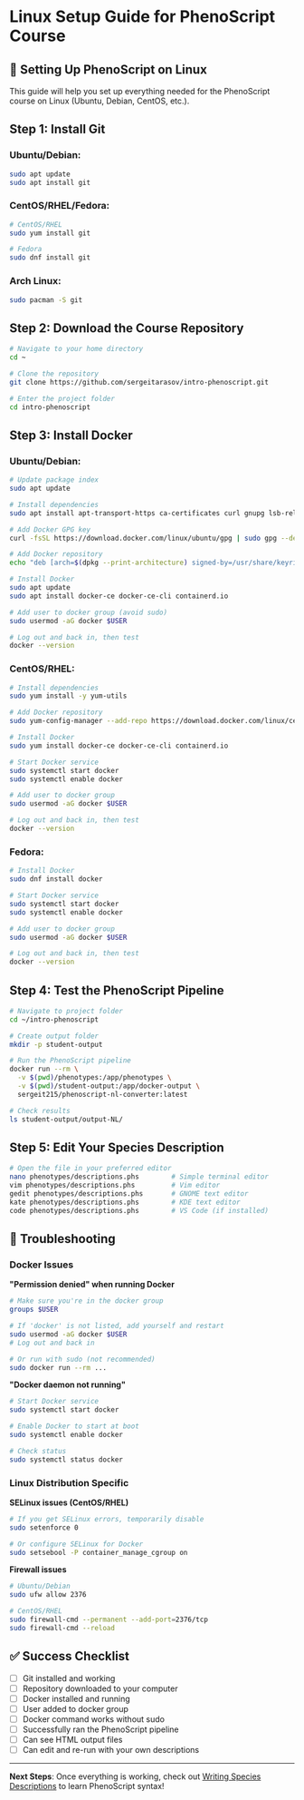 # Linux Setup Guide for PhenoScript Course

## 🐧 Setting Up PhenoScript on Linux

This guide will help you set up everything needed for the PhenoScript course on Linux (Ubuntu, Debian, CentOS, etc.).

## Step 1: Install Git

### Ubuntu/Debian:
```bash
sudo apt update
sudo apt install git
```

### CentOS/RHEL/Fedora:
```bash
# CentOS/RHEL
sudo yum install git

# Fedora
sudo dnf install git
```

### Arch Linux:
```bash
sudo pacman -S git
```

## Step 2: Download the Course Repository

```bash
# Navigate to your home directory
cd ~

# Clone the repository
git clone https://github.com/sergeitarasov/intro-phenoscript.git

# Enter the project folder
cd intro-phenoscript
```

## Step 3: Install Docker

### Ubuntu/Debian:
```bash
# Update package index
sudo apt update

# Install dependencies
sudo apt install apt-transport-https ca-certificates curl gnupg lsb-release

# Add Docker GPG key
curl -fsSL https://download.docker.com/linux/ubuntu/gpg | sudo gpg --dearmor -o /usr/share/keyrings/docker-archive-keyring.gpg

# Add Docker repository
echo "deb [arch=$(dpkg --print-architecture) signed-by=/usr/share/keyrings/docker-archive-keyring.gpg] https://download.docker.com/linux/ubuntu $(lsb_release -cs) stable" | sudo tee /etc/apt/sources.list.d/docker.list > /dev/null

# Install Docker
sudo apt update
sudo apt install docker-ce docker-ce-cli containerd.io

# Add user to docker group (avoid sudo)
sudo usermod -aG docker $USER

# Log out and back in, then test
docker --version
```

### CentOS/RHEL:
```bash
# Install dependencies
sudo yum install -y yum-utils

# Add Docker repository
sudo yum-config-manager --add-repo https://download.docker.com/linux/centos/docker-ce.repo

# Install Docker
sudo yum install docker-ce docker-ce-cli containerd.io

# Start Docker service
sudo systemctl start docker
sudo systemctl enable docker

# Add user to docker group
sudo usermod -aG docker $USER

# Log out and back in, then test
docker --version
```

### Fedora:
```bash
# Install Docker
sudo dnf install docker

# Start Docker service
sudo systemctl start docker
sudo systemctl enable docker

# Add user to docker group
sudo usermod -aG docker $USER

# Log out and back in, then test
docker --version
```

## Step 4: Test the PhenoScript Pipeline

```bash
# Navigate to project folder
cd ~/intro-phenoscript

# Create output folder
mkdir -p student-output

# Run the PhenoScript pipeline
docker run --rm \
  -v $(pwd)/phenotypes:/app/phenotypes \
  -v $(pwd)/student-output:/app/docker-output \
  sergeit215/phenoscript-nl-converter:latest

# Check results
ls student-output/output-NL/
```

## Step 5: Edit Your Species Description

```bash
# Open the file in your preferred editor
nano phenotypes/descriptions.phs        # Simple terminal editor
vim phenotypes/descriptions.phs         # Vim editor
gedit phenotypes/descriptions.phs       # GNOME text editor
kate phenotypes/descriptions.phs        # KDE text editor
code phenotypes/descriptions.phs        # VS Code (if installed)
```

## 🚨 Troubleshooting

### Docker Issues

**"Permission denied" when running Docker**
```bash
# Make sure you're in the docker group
groups $USER

# If 'docker' is not listed, add yourself and restart
sudo usermod -aG docker $USER
# Log out and back in

# Or run with sudo (not recommended)
sudo docker run --rm ...
```

**"Docker daemon not running"**
```bash
# Start Docker service
sudo systemctl start docker

# Enable Docker to start at boot
sudo systemctl enable docker

# Check status
sudo systemctl status docker
```

### Linux Distribution Specific

**SELinux issues (CentOS/RHEL)**
```bash
# If you get SELinux errors, temporarily disable
sudo setenforce 0

# Or configure SELinux for Docker
sudo setsebool -P container_manage_cgroup on
```

**Firewall issues**
```bash
# Ubuntu/Debian
sudo ufw allow 2376

# CentOS/RHEL
sudo firewall-cmd --permanent --add-port=2376/tcp
sudo firewall-cmd --reload
```

## ✅ Success Checklist

- [ ] Git installed and working
- [ ] Repository downloaded to your computer
- [ ] Docker installed and running
- [ ] User added to docker group
- [ ] Docker command works without sudo
- [ ] Successfully ran the PhenoScript pipeline
- [ ] Can see HTML output files
- [ ] Can edit and re-run with your own descriptions

---

**Next Steps**: Once everything is working, check out [Writing Species Descriptions](WRITING-DESCRIPTIONS.md) to learn PhenoScript syntax!